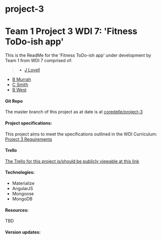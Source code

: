 # project-3

# Team 1 Project 3 WDI 7: 'Fitness ToDo-ish app'

This is the ReadMe for the 'Fitness ToDo-ish app' under development by Team 1 from WDI 7 comprised of:

>* [J Lovell](https://github.com/joshualyle)
* [B Murrah](https://github.com/airbr)
* [C Smith](https://github.com/coredelle)
* [B West](https://github.com/benjaminwest1046)


#### Git Repo

The master branch of this project as at date is at [coredelle/project-3](https://github.com/coredelle/project-3)


#### Project specifications:

This project aims to meet the specifications outlined in the WDI Curriculum: [Project 3 Requirements](https://github.com/ATL-WDI-Curriculum/projects/blob/master/project3.md)

#### Trello

[The Trello for this project is/should be publicly viewable at this link](https://trello.com/b/6o7h6Y7U/project3-fitness-todo-ish-app)

#### Technologies:

* Materialize
* AngularJS
* Mongoose
* MongoDB

#### Resources:

TBD

#### Version updates:
